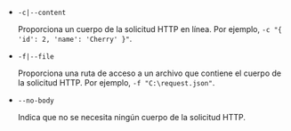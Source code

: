 * `-c|--content`

  Proporciona un cuerpo de la solicitud HTTP en línea. Por ejemplo, `-c "{ 'id': 2, 'name': 'Cherry' }"`.

* `-f|--file`

  Proporciona una ruta de acceso a un archivo que contiene el cuerpo de la solicitud HTTP. Por ejemplo, `-f "C:\request.json"`.

* `--no-body`

  Indica que no se necesita ningún cuerpo de la solicitud HTTP.
